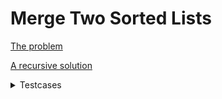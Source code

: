 # Merge Two Sorted Lists

[The problem](https://leetcode.com/problems/merge-two-sorted-lists/)

[A recursive solution](https://leetcode.com/problems/merge-two-sorted-lists/discuss/9814/3-lines-C%2B%2B-(12ms)-and-C-(4ms))

<details><summary>Testcases</summary>
<p>

```
[1,2,4]
[1,3,4]
[]
[]
[]
[1, 2]
[1]
[]
[1, 2]
[]
```

</p>
</details>
